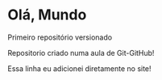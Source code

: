 # Olá, Mundo
 Primeiro repositório versionado

Repositorio criado numa aula de Git-GitHub!

Essa linha eu adicionei diretamente no site!
